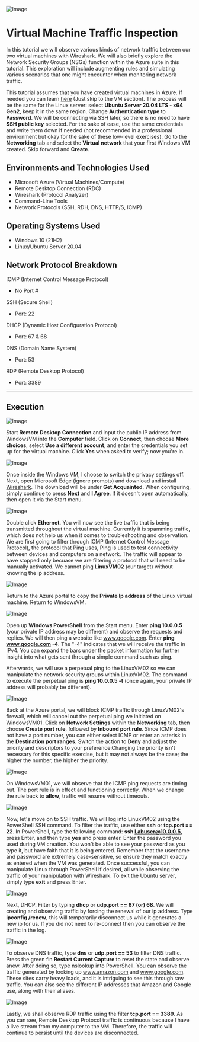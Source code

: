
![Image](https://i.imgur.com/xyzcfYE.png)

# Virtual Machine Traffic Inspection

In this tutorial we will observe various kinds of network trafffic between our two virtual machines with Wireshark. We will also briefly explore the Network Security Groups (NSGs) function within the Azure suite in this tutorial. This exploration will include augmenting rules and simulating various scenarios that one might encounter when monitoring network traffic.

This tutorial assumes that you have created virtual machines in Azure. If needed you can learn [here](https://github.com/NicholasToon/Creating-Resource-Groups-and-Deploying-Virtual-Machines-in-Azure) (Just skip to the VM section). The process will be the same for the Linux server: select **Ubuntu Server 20.04 LTS - x64 Gen2**, keep it in the same region. Change **Authentication type** to **Password**. We will be connecting via SSH later, so there is no need to have **SSH public key** selected. For the sake of ease, use the same credentials and write them down if needed (not recommended in a professional environment but okay for the sake of these low-level exercises). Go to the **Networking** tab and select the **Virtual network** that your first Windows VM created. Skip forward and **Create**.

## Environments and Technologies Used

- Microsoft Azure (Virtual Machines/Compute)
- Remote Desktop Connection (RDC)
- Wireshark (Protocol Analyzer)
- Command-Line Tools 
- Network Protocols (SSH, RDH, DNS, HTTP/S, ICMP)

## Operating Systems Used

- Windows 10 (21H2)
- Linux/Ubuntu Server 20.04

## Network Protocol Breakdown

ICMP (Internet Control Message Protocol)
- No Port #

SSH (Secure Shell)
- Port: 22

DHCP (Dynamic Host Configuration Protocol)
- Port: 67 & 68

DNS (Domain Name System)
- Port: 53

RDP (Remote Desktop Protocol)
- Port: 3389
---
## Execution 

![Image](https://i.imgur.com/TMeKthS.png)

Start **Remote Desktop Connection** and input the public IP address from WindowsVM into the **Computer** field. Click on **Connect**, then choose **More choices**, select **Use a different account**, and enter the credentials you set up for the virtual machine. Click **Yes** when asked to verify; now you're in.

![Image](https://i.imgur.com/CJTTAng.png)

Once inside the Windows VM, I choose to switch the privacy settings off. Next, open Microsoft Edge (ignore prompts) and download and install [Wireshark](https://www.wireshark.org/). The download will be under **Get Acquainted**. When configuring, simply continue to press **Next** and **I Agree**. If it doesn't open automatically, then open it via the Start menu.

![Image](https://i.imgur.com/LkfzHWw.png)

Double click **Ethernet**. You will now see the live traffic that is being transmitted throughout the virtual machine. Currently it is spamming traffic, which does not help us when it comes to troubleshooting and observation. We are first going to filter through ICMP (Internet Control Message Protocol), the protocol that Ping uses, Ping is used to test connectivity between devices and computers on a network. The traffic will appear to have stopped only becuase we are filtering a protocol that will need to be manually activated. We cannot ping **LinuxVM02** (our target) without knowing the ip address.

![Image](https://i.imgur.com/WRdmqJ7.png)

Return to the Azure portal to copy the **Private Ip address** of the Linux virtual machine. Return to WindowsVM.

![Image](https://i.imgur.com/MI5jSQq.png)

Open up **Windows PowerShell** from the Start menu. Enter **ping 10.0.0.5** (your private IP address may be different) and observe the requests and replies. We will then ping a website like www.google.com. Enter **ping www.google.com -4**. The "-4" indicates that we will receive the traffic in IPv4. You can expand the bars under the packet information for further insight into what gets sent through a simple command such as ping.

Afterwards, we will use a perpetual ping to the LinuxVM02 so we can manipulate the network security groups within LinuxVM02. The command to execute the perpetual ping is **ping 10.0.0.5 -t** (once again, your private IP address will probably be different).

![Image](https://i.imgur.com/gl6UB98.png)

Back at the Azure portal, we will block ICMP traffic through LinuzVM02's firewall, which will cancel out the perpetual ping we initiated on WindowsVM01. Click on **Network Settings** within the **Networking** tab, then choose **Create port rule**, followed by **Inbound port rule**. Since ICMP does not have a port number, you can either select ICMP or enter an asterisk in the **Destination port ranges**. Switch the action to **Deny** and adjust the priority and descriptors to your preference.Changing the priority isn't necessary for this specific exercise, but it may not always be the case; the higher the number, the higher the priority.

![Image](https://i.imgur.com/AGLoYxC.png)

On WindowsVM01, we will observe that the ICMP ping requests are timing out. The port rule is in effect and functioning correctly. When we change the rule back to **allow**, traffic will resume without timeouts.

![Image](https://i.imgur.com/QhZMLPf.png)

Now, let's move on to SSH traffic. We will log into LinuxVM02 using the PowerShell SSH command. To filter the traffic, use either **ssh** or **tcp.port == 22**. In PowerShell, type the following command: **ssh Labuser@10.0.0.5**, press Enter, and then type **yes** and press enter. Enter the password you used during VM creation. You won't be able to see your password as you type it, but have faith that it is being entered. Remember that the username and password are extremely case-sensitive, so ensure they match exactly as entered when the VM was generated. Once successful, you can manipulate Linux through PowerShell if desired, all while observing the traffic of your manipulation with Wireshark. To exit the Ubuntu server, simply type **exit** and press Enter.

![Image](https://i.imgur.com/rgiMZWD.png)

Next, DHCP. Filter by typing **dhcp** or **udp.port == 67 (or) 68**. We will creating and observing traffic by forcing the renewal of our ip address. Type **ipconfig /renew**, this will temporarily disconnect us while it generates a new ip for us. If you did not need to re-connect then you can observe the traffic in the log.

![Image](https://i.imgur.com/uRBlSGR.png)

To observe DNS traffic, type **dns** or **udp.port == 53** to filter DNS traffic. Press the green fin **Restart Current Capture** to reset the state and observe anew. After doing so, type nslookup into PowerShell. You can observe the traffic generated by looking up www.amazon.com and www.google.com. These sites carry heavy loads, and it is intriguing to see this through raw traffic. You can also see the different IP addresses that Amazon and Google use, along with their aliases.

![Image](https://i.imgur.com/sVivebm.png)

Lastly, we shall observe RDP traffic using the filter **tcp.port == 3389**. As you can see, Remote Desktop Protocol traffic is continuous because I have a live stream from my computer to the VM. Therefore, the traffic will continue to persist until the devices are disconnected.

